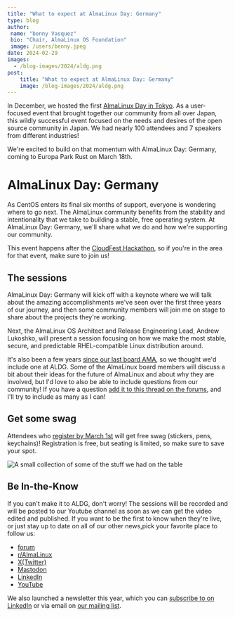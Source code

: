 ```yaml
---
title: "What to expect at AlmaLinux Day: Germany"
type: blog
author: 
 name: "benny Vasquez"
 bio: "Chair, AlmaLinux OS Foundation"
 image: /users/benny.jpeg
date: 2024-02-29
images:
  - /blog-images/2024/aldg.png
post: 
    title: "What to expect at AlmaLinux Day: Germany"
    image: /blog-images/2024/aldg.png
---
```


In December, we hosted the first [AlmaLinux Day in Tokyo](/aldt-2023/). As a user-focused event that brought together our community from all over Japan, this wildly successful event focused on the needs and desires of the open source community in Japan. We had nearly 100 attendees and 7 speakers from different industries!

We're excited to build on that momentum with AlmaLinux Day: Germany, coming to Europa Park Rust on March 18th. 

# AlmaLinux Day: Germany 

As CentOS enters its final six months of support, everyone is wondering where to go next. The AlmaLinux community benefits from the stability and intentionality that we take to building a stable, free operating system. At AlmaLinux Day: Germany, we'll share what we do and how we're supporting our community.

This event happens after the [CloudFest Hackathon](https://hackathon.cloudfest.com/), so if you're in the area for that event, make sure to join us!

## The sessions

AlmaLinux Day: Germany will kick off with a keynote where we will talk about the amazing accomplishments we've seen over the first three years of our journey, and then some community members will join me on stage to share about the projects they're working.

Next, the AlmaLinux OS Architect and Release Engineering Lead, Andrew Lukoshko, will present a session focusing on how we make the most stable, secure, and predictable RHEL-compatible Linux distribution around.

It's also been a few years [since our last board AMA](https://www.youtube.com/watch?v=xS54wRKoUQk), so we thought we'd include one at ALDG. Some of the AlmaLinux board members will discuss a bit about their ideas for the future of AlmaLinux and about why they are involved, but I'd love to also be able to include questions from our community! If you have a question [add it to this thread on the forums](https://almalinux.discourse.group/t/almalinux-day-germany-board-panel-questions/3658), and I'll try to include as many as I can!

## Get some swag

Attendees who [register by March 1st](https://eventyay.com/e/c9789850) will get free swag (stickers, pens, keychains)! Registration is free, but seating is limited, so make sure to save your spot.

![A small collection of some of the stuff we had on the table](/blog-images/2024/3A5EE67D-51F1-4CB9-9CEC-8336BE3A6C6A.jpg)

## Be In-the-Know

If you can't make it to ALDG, don't worry! The sessions will be recorded and will be posted to our Youtube channel as soon as we can get the video edited and published. If you want to be the first to know when they're live, or just stay up to date on all of our other news,pick your favorite place to follow us:

* [forum](https://almalinux.discourse.group/)
* [r/AlmaLinux](https://www.reddit.com/r/AlmaLinux/)
* [X(Twitter)](https://twitter.com/AlmaLinux)
* [Mastodon](https://fosstodon.org/@almalinux/)
* [LinkedIn](https://www.linkedin.com/company/80320905/)
* [YouTube](https://www.youtube.com/channel/UCt9lpkqUPp1FUEi9uqVlPQA)

We also launched a newsletter this year, which you can [subscribe to on LinkedIn](https://www.linkedin.com/newsletters/almalinux-news-7123058222835376128/) or via email on [our mailing list](https://lists.almalinux.org/postorius/lists/newsletters.lists.almalinux.org/).